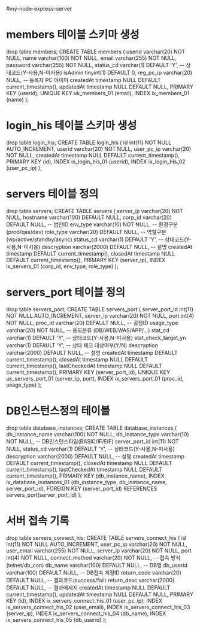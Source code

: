 
#my-node-express-server


# members 테이블 스키마 생성
drop table members;
CREATE TABLE members (
  userid varchar(20) NOT NULL,
  name varchar(100) NOT NULL,
  email varchar(255) NOT NULL,
  password varchar(255) NOT NULL,
  status_cd varchar(1) DEFAULT 'Y',    -- 상태코드(Y-사용,N-미사용)
  isAdmin tinyint(1) DEFAULT 0,
  reg_pc_ip varchar(20) NULL,   -- 등록자 PC 아이피
  createdAt timestamp NULL DEFAULT current_timestamp(),
  updatedAt timestamp NULL DEFAULT NULL,
  PRIMARY KEY (userid),
  UNIQUE KEY uk_members_01 (email),
  INDEX ix_members_01 (name)
);


# login_his 테이블 스키마 생성
drop table login_his;
CREATE TABLE login_his (
  id int(11) NOT NULL AUTO_INCREMENT,
  userid varchar(20) NOT NULL,
  user_pc_ip varchar(20) NOT NULL,
  createdAt timestamp NULL DEFAULT current_timestamp(),
  PRIMARY KEY (id),
  INDEX ix_login_his_01 (userid),
  INDEX ix_login_his_02 (user_pc_ip)
);


# servers 테이블 정의
drop table servers;
CREATE TABLE servers (
  server_ip varchar(20) NOT NULL,
  hostname varchar(100) DEFAULT NULL,
  corp_id varchar(20) DEFAULT NULL,  -- 법인ID
  env_type varchar(10) NOT NULL,   -- 환경구분 (prod/qas/dev)
  role_type varchar(20) DEFAULT NULL,   -- 역할구분 (vip/active/standby/async)
  status_cd varchar(1) DEFAULT 'Y',    -- 상태코드(Y-사용,N-미사용)
  descryption varchar(2000) DEFAULT NULL,   -- 설명
  createdAt timestamp DEFAULT current_timestamp(),
  closedAt timestamp NULL DEFAULT current_timestamp(),
  PRIMARY KEY (server_ip),
  INDEX ix_servers_01 (corp_id, env_type, role_type)
);


# servers_port 테이블 정의
drop table servers_port;
CREATE TABLE servers_port (
  server_port_id int(11) NOT NULL AUTO_INCREMENT,
  server_ip varchar(20) NOT NULL,
  port int(4) NOT NULL,
  proc_id varchar(20) DEFAULT NULL,   -- 공정ID
  usage_type varchar(20) NOT NULL,   -- 용도분류 (DB/WEB/WAS/APP/...)
  stat_cd varchar(1) DEFAULT 'Y',    -- 상태코드(Y-사용,N-미사용)
  stat_check_target_yn varchar(1) DEFAULT 'Y',    -- 상태 체크 대상여부(Y/N)
  descryption varchar(2000) DEFAULT NULL,   -- 설명
  createdAt timestamp DEFAULT current_timestamp(),
  closedAt timestamp NULL DEFAULT current_timestamp(),
  lastCheckedAt timestamp NULL DEFAULT current_timestamp(),
  PRIMARY KEY (server_port_id),
  UNIQUE KEY uk_servers_port_01 (server_ip, port),
  INDEX ix_servers_port_01 (proc_id, usage_type)
);



# DB인스턴스정의 테이블
drop table database_instances;
CREATE TABLE database_instances (
  db_instance_name varchar(100) NOT NULL,
  db_instance_type varchar(10) NOT NULL, -- DB인스턴스타입(BASIC/IF/EIF)
  server_port_id int(11) NOT NULL,
  status_cd varchar(1) DEFAULT 'Y',       -- 상태코드(Y-사용,N-미사용)
  descryption varchar(2000) DEFAULT NULL,   -- 설명
  createdAt timestamp DEFAULT current_timestamp(),
  closedAt timestamp NULL DEFAULT current_timestamp(),
  lastCheckedAt timestamp NULL DEFAULT current_timestamp(),
  PRIMARY KEY (db_instance_name),
  INDEX ix_database_instances_01 (db_instance_type, db_instance_name, server_port_id),
  FOREIGN KEY (server_port_id) REFERENCES servers_port(server_port_id)
);



# 서버 접속 기록
drop table servers_connect_his;
CREATE TABLE servers_connect_his (
  id int(11) NOT NULL AUTO_INCREMENT,
  user_pc_ip varchar(20) NOT NULL,
  user_email varchar(255) NOT NULL,
  server_ip varchar(20) NOT NULL,
  port int(4) NOT NULL,
  connect_method varchar(20) NOT NULL,  -- 접속 방식(telnet/db_con)
  db_name varchar(100) DEFAULT NULL,  -- DB명
  db_userid varchar(100) DEFAULT NULL,  -- DB접속 계정ID
  return_code varchar(20) DEFAULT NULL,   -- 결과코드(success/fail)
  return_desc varchar(2000) DEFAULT NULL,   -- 결과메세지
  createdAt timestamp NULL DEFAULT current_timestamp(),
  updatedAt timestamp NULL DEFAULT NULL,
  PRIMARY KEY (id),
  INDEX ix_servers_connect_his_01 (user_pc_ip),
  INDEX ix_servers_connect_his_02 (user_email),
  INDEX ix_servers_connect_his_03 (server_ip),
  INDEX ix_servers_connect_his_04 (db_name),
  INDEX ix_servers_connect_his_05 (db_userid)
);

